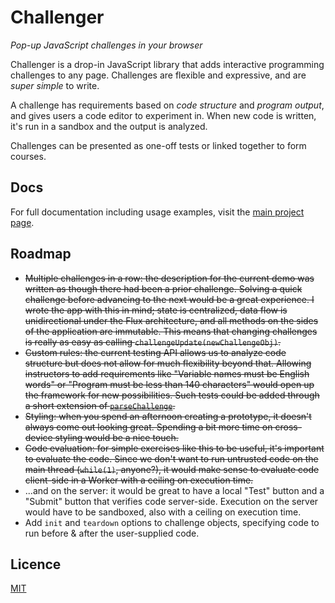 # Challenger
_Pop-up JavaScript challenges in your browser_

Challenger is a drop-in JavaScript library that adds interactive programming challenges to any page. Challenges are flexible and expressive, and are _super simple_ to write.

A challenge has requirements based on _code structure_ and _program output_, and gives users a code editor to experiment in. When new code is written, it's run in a sandbox and the output is analyzed.

Challenges can be presented as one-off tests or linked together to form courses.

## Docs
For full documentation including usage examples, visit the [main project page](http://rileyjshaw.com/challenger).

## Roadmap

 - ~~Multiple challenges in a row: the description for the current demo was written as though there had been a prior challenge. Solving a quick challenge before advancing to the next would be a great experience. I wrote the app with this in mind; state is centralized, data flow is unidirectional under the Flux architecture, and all methods on the sides of the application are immutable. This means that changing challenges is really as easy as calling `challengeUpdate(newChallengeObj)`.~~
 - ~~Custom rules: the current testing API allows us to analyze code structure but does not allow for much flexibility beyond that. Allowing instructors to add requirements like "Variable names must be English words" or "Program must be less than 140 characters" would open up the framework for new possibilities. Such tests could be added through a short extension of [`parseChallenge`](client/src/scripts/util/parseChallenge.js).~~
 - ~~Styling: when you spend an afternoon creating a prototype, it doesn't always come out looking great. Spending a bit more time on cross-device styling would be a nice touch.~~
 - ~~Code evaluation: for simple exercises like this to be useful, it's important to evaluate the code. Since we don't want to run untrusted code on the main thread (`while(1)`, anyone?), it would make sense to evaluate code client-side in a Worker with a ceiling on execution time.~~
 - ...and on the server: it would be great to have a local "Test" button and a "Submit" button that verifies code server-side. Execution on the server would have to be sandboxed, also with a ceiling on execution time.
 - Add `init` and `teardown` options to challenge objects, specifying code to run before & after the user-supplied code.

## Licence
[MIT](LICENSE)
